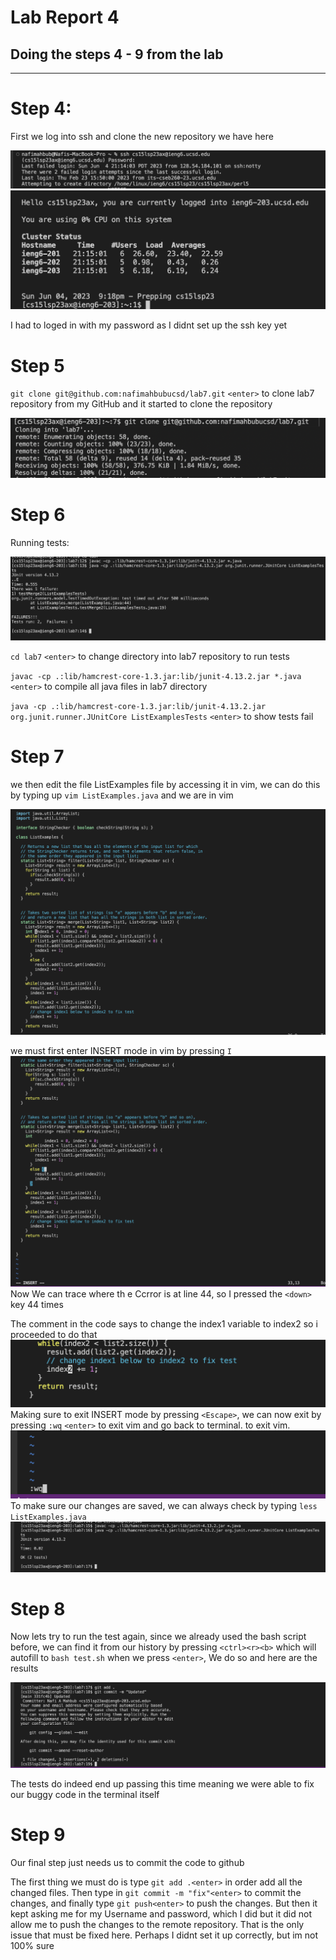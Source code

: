 # Lab Report 4 

## Doing the steps 4 - 9 from the lab 
---
# Step 4: 

First we log into ssh and clone the new repository we have here

![Image](step1.png)
![Image](step2.png)

I had to loged in with my password as I didnt set up the ssh key yet

# Step 5 
 

`git clone git@github.com:nafimahbubucsd/lab7.git` `<enter>` to clone lab7 repository from my GitHub and it started to clone the repository

![Image](step2.5.PNG)



# Step 6

Running tests:

![Image](step3.png)


`cd lab7` `<enter>` to change directory into lab7 repository to run tests

`javac -cp .:lib/hamcrest-core-1.3.jar:lib/junit-4.13.2.jar *.java` `<enter>` to compile all java files in lab7 directory

`java -cp .:lib/hamcrest-core-1.3.jar:lib/junit-4.13.2.jar org.junit.runner.JUnitCore ListExamplesTests` `<enter>` to show tests fail





# Step 7

we then edit the file ListExamples file by accessing it in vim, we can do this by typing up `vim ListExamples.java` and we are in vim

![Image](step4.png)

we must first enter INSERT mode in vim by pressing `I`
![Image](step5.png)
Now We can trace where th e Ccrror is at line 44, so I pressed the `<down>` key 44 times

The comment in the code says to change the index1 variable to index2 so i proceeded to do that
![Image](step6.png)
Making sure to exit INSERT mode by pressing `<Escape>`, we can now exit by pressing `:wq` `<enter>` to exit vim and go back to terminal. to exit vim.
![Image](step7.png)
To make sure our changes are saved, we can always check by typing `less ListExamples.java`
![Image](step8.png)

# Step 8

Now lets try to run the test again, since we already used the bash script before, we can find it from our history by pressing `<ctrl><r><b>` which will autofill to `bash test.sh` when we press `<enter>`, We do so and here are the results 

![Image](step9.png)

The tests do indeed end up passing this time meaning we were able to fix our buggy code in the terminal itself


# Step 9

Our final step just needs us to commit the code to github



The first thing we must do is type `git add .<enter>` in order add all the changed files. Then type in `git commit -m "fix"<enter>` to commit the changes, and finally type `git push<enter>` to push the changes. But then it kept asking me for my Username and password, which I did but it did not allow me to push  the changes to the remote repository. That is the only issue that must be fixed here. Perhaps I didnt set it up correctly, but im not 100% sure
